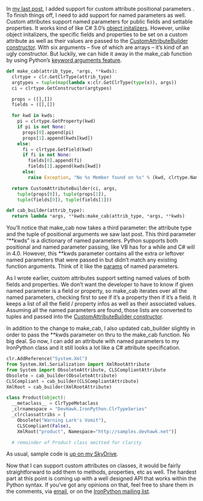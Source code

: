 In [my last
post](http://devhawk.net/2009/06/17/__clrtype__-metaclasses-positional-attribute-parameters/),
I added support for custom attribute positional parameters . To finish
things off, I need to add support for named parameters as well. Custom
attributes support named parameters for public fields and settable
properties. It works kind of like C\# 3.0’s [object
initalizers](http://msdn.microsoft.com/en-us/library/bb384062.aspx).
However, unlike object initalizers, the specific fields and properties
to be set on a custom attribute as well as their values are passed to
the [CustomAttributeBuilder
constructor](http://msdn.microsoft.com/en-us/library/ex9y2dsf.aspx).
With six arguments – five of which are arrays – it’s kind of an ugly
constructor. But luckily, we can hide it away in the make\_cab function
by using Python’s [keyword arguments
feature](http://docs.python.org/tutorial/controlflow.html#keyword-arguments).

``` python
def make_cab(attrib_type, *args, **kwds):
  clrtype = clr.GetClrType(attrib_type)
  argtypes = tuple(map(lambda x:clr.GetClrType(type(x)), args))
  ci = clrtype.GetConstructor(argtypes)

  props = ([],[])
  fields = ([],[])

  for kwd in kwds:
    pi = clrtype.GetProperty(kwd)
    if pi is not None:
      props[0].append(pi)
      props[1].append(kwds[kwd])
    else:
      fi = clrtype.GetField(kwd)
      if fi is not None:
        fields[0].append(fi)
        fields[1].append(kwds[kwd])
      else:
        raise Exception, "No %s Member found on %s" % (kwd, clrtype.Name)

  return CustomAttributeBuilder(ci, args,
    tuple(props[0]), tuple(props[1]),
    tuple(fields[0]), tuple(fields[1]))

def cab_builder(attrib_type):
  return lambda *args, **kwds:make_cab(attrib_type, *args, **kwds)
```

You’ll notice that make\_cab now takes a third parameter: the attribute
type and the tuple of positional arguments we saw last post. This third
parameter “\*\*kwds” is a dictionary of named parameters. Python
supports both positional and named parameter passing, like VB has for a
while and C\# will in 4.0. However, this \*\*kwds parameter contains all
the extra or leftover named parameters that were passed in but didn’t
match any existing function arguments. Think of it like the
[params](http://msdn.microsoft.com/en-us/library/w5zay9db.aspx) of named
parameters.

As I wrote earlier, custom attributes support setting named values of
both fields and properties. We don’t want the developer to have to know
if given named parameter is a field or property, so make\_cab iterates
over all the named parameters, checking first to see if it’s a property
then if it’s a field. It keeps a list of all the field / property infos
as well as their associated values. Assuming all the named parameters
are found, those lists are converted to tuples and passed into the
[CustomAttributeBuilder
constructor](http://msdn.microsoft.com/en-us/library/ex9y2dsf.aspx).

In addition to the change to make\_cab, I also updated cab\_builder
slightly in order to pass the \*\*kwds parameter on thru to the
make\_cab function. No big deal. So now, I can add an attribute with
named parameters to my IronPython class and it still looks a lot like a
C\# attribute specification.

``` python
clr.AddReference("System.Xml")
from System.Xml.Serialization import XmlRootAttribute
from System import ObsoleteAttribute, CLSCompliantAttribute
Obsolete = cab_builder(ObsoleteAttribute)
CLSCompliant = cab_builder(CLSCompliantAttribute)
XmlRoot = cab_builder(XmlRootAttribute)

class Product(object):
  __metaclass__ = ClrTypeMetaclass
  _clrnamespace = "DevHawk.IronPython.ClrTypeSeries"
  _clrclassattribs = [
    Obsolete("Warning Lark's Vomit"),
    CLSCompliant(False),
    XmlRoot("product", Namespace="http://samples.devhawk.net")]

  # remainder of Product class omitted for clarity
```

As usual, sample code is [up on my
SkyDrive](http://cid-0d9bc809858885a4.skydrive.live.com/self.aspx/DevHawk%20Content/IronPython%20Stuff/%7C_%7C_clrtype%7C_%7C_/custom%7C_attrib%7C_with%7C_named%7C_args.py).

Now that I can support custom attributes on classes, it would be fairly
straightforward to add them to methods, properties, etc as well. The
hardest part at this point is coming up with a well designed API that
works within the Python syntax. If you’ve got any opinions on that, feel
free to share them in the comments, via
[email](mailto:harry@devhawk.net), or on the [IronPython mailing
list](http://lists.ironpython.com/listinfo.cgi/users-ironpython.com).
